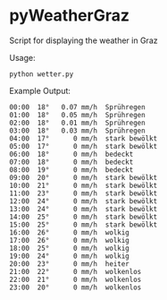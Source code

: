 pyWeatherGraz
============

Script for displaying the weather in Graz

Usage:

    python wetter.py


Example Output:

    00:00  18°   0.07 mm/h  Sprühregen
    01:00  18°   0.05 mm/h  Sprühregen
    02:00  18°   0.01 mm/h  Sprühregen
    03:00  18°   0.03 mm/h  Sprühregen
    04:00  17°      0 mm/h  stark bewölkt
    05:00  17°      0 mm/h  stark bewölkt
    06:00  18°      0 mm/h  bedeckt
    07:00  18°      0 mm/h  bedeckt
    08:00  19°      0 mm/h  bedeckt
    09:00  20°      0 mm/h  stark bewölkt
    10:00  21°      0 mm/h  stark bewölkt
    11:00  23°      0 mm/h  stark bewölkt
    12:00  24°      0 mm/h  stark bewölkt
    13:00  24°      0 mm/h  stark bewölkt
    14:00  25°      0 mm/h  stark bewölkt
    15:00  25°      0 mm/h  stark bewölkt
    16:00  26°      0 mm/h  wolkig
    17:00  26°      0 mm/h  wolkig
    18:00  25°      0 mm/h  wolkig
    19:00  24°      0 mm/h  wolkig
    20:00  23°      0 mm/h  heiter
    21:00  22°      0 mm/h  wolkenlos
    22:00  21°      0 mm/h  wolkenlos
    23:00  20°      0 mm/h  wolkenlos
